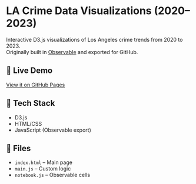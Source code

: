 # LA Crime Data Visualizations (2020–2023)

Interactive D3.js visualizations of Los Angeles crime trends from 2020 to 2023.  
Originally built in [Observable](https://observablehq.com/d/fe69ebe910a5e7aa) and exported for GitHub.

## 🔗 Live Demo

[View it on GitHub Pages](https://elizabethvargas.github.io/la-crime-visualization/)

## 🚀 Tech Stack

- D3.js
- HTML/CSS
- JavaScript (Observable export)

## 📁 Files

- `index.html` – Main page
- `main.js` – Custom logic
- `notebook.js` – Observable cells

